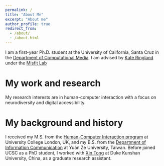 ```yaml
---
permalink: /
title: "About Me"
excerpt: "About me"
author_profile: true
redirect_from:
  - /about/
  - /about.html
---
```


I am a first-year Ph.D. student at the University of California, Santa Cruz in the [Department of Computational Media](https://engineering.ucsc.edu/departments/computational-media/). I am advised by [Kate Ringland](https://kateringland.com/) under the [Misfit Lab](https://www.misfit-lab.com/)

My work and research
======
My research interests are in human-computer interaction with a focus on neurodiversity and digital accessibility.


My background and history
======
I received my M.S. from the [Human-Computer Interaction program](https://uclic.ucl.ac.uk/) at University College London, UK, and my B.S. from the [Department of Information Communication](http://www.infocom.yzu.edu.tw/index.php/en/information-2) at Yuan Ze University, Taiwan. Before joined UCSC as a PhD student, I worked with [Xin Tong](https://scholars.duke.edu/person/xin.tong) at Duke Kunshan University, China, as a graduate research assistant.
